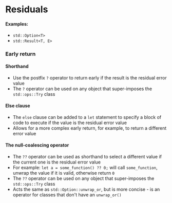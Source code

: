 # Residuals
#### Examples:
- `std::Option<T>`
- `std::Result<T, E>`

### Early return
#### Shorthand
- Use the postfix `?` operator to return early if the result is the residual error value
- The `?` operator can be used on any object that super-imposes the `std::ops::Try` class

#### Else clause
- The `else` clause can be added to a `let` statement to specify a block of code to execute if the value is the residual error value
- Allows for a more complex early return, for example, to return a different error value

#### The null-coalescing operator
- The `??` operator can be used as shorthand to select a different value if the current one is the residual error value
- For example: `let a = some_function() ?? 0;` will call `some_function`, unwrap the value if it is valid, otherwise return `0`
- The `??` operator can be used on any object that super-imposes the `std::ops::Try` class
- Acts the same as `std::Option::unwrap_or`, but is more concise - is an operator for classes that don't have an `unwrap_or()`
